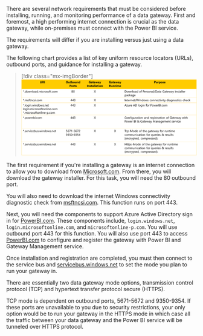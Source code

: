 There are several network requirements that must be considered before installing, running, and monitoring performance of a data gateway. First and foremost, a high performing internet connection is crucial as the data gateway, while on-premises must connect with the Power BI service.

The requirements will differ if you are installing versus just using a data gateway.

The following chart provides a list of key uniform resource locators (URLs), outbound ports, and guidance for installing a gateway.

> [!div class="mx-imgBorder"]
> [![Chart listing details to support a gateway installation.](../media/details-gateway-installation.png)](../media/details-gateway-installation.png#lightbox)

The first requirement if you're installing a gateway is an internet connection to allow you to download from [Microsoft.com](https://www.microsoft.com/). From there, you will download the gateway installer. For this task, you will need the 80 outbound port.

You will also need to download the internet Windows connectivity diagnostic check from [msftncsi.com](http://msftncsi.com/?azure-portal=true). This function runs on port 443.

Next, you will need the components to support Azure Active Directory sign in for [PowerBI.com](https://powerbi.microsoft.com/?azure-portal=true). These components include, `login.windows.net`, `login.microsoftonline.com`, and `microsoftonline-p.com`. You will use outbound port 443 for this function. You will also use port 443 to access [PowerBI.com](https://powerbi.microsoft.com/?azure-portal=true) to configure and register the gateway with Power BI and Gateway Management service.

Once installation and registration are completed, you must then connect to the service bus and [servicebus.windows.net](https://servicebus.windows.net/) to set the mode you plan to run your gateway in.

There are essentially two data gateway mode options, transmission control protocol (TCP) and hypertext transfer protocol secure (HTTPS).

TCP mode is dependent on outbound ports, 5671-5672 and 9350-9354. If these ports are unavailable to you due to security restrictions, your only option would be to run your gateway in the HTTPS mode in which case all the traffic between your data gateway and the Power BI service will be tunneled over HTTPS protocol.